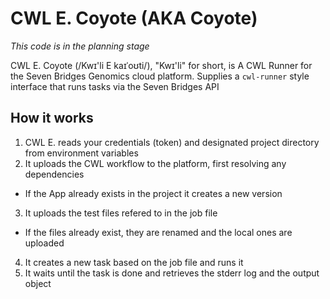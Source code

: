 # CWL E. Coyote (AKA Coyote)
*This code is in the planning stage*

CWL E. Coyote (/Kwɪ'li E kaɪˈoʊti/), "Kwɪ'li" for short, is A CWL Runner for the Seven Bridges Genomics cloud platform. Supplies a `cwl-runner` style interface that runs tasks via the Seven Bridges API

## How it works
1. CWL E. reads your credentials (token) and designated project directory from environment variables
2. It uploads the CWL workflow to the platform, first resolving any dependencies
  - If the App already exists in the project it creates a new version
3. It uploads the test files refered to in the job file
  - If the files already exist, they are renamed and the local ones are uploaded
4. It creates a new task based on the job file and runs it
5. It waits until the task is done and retrieves the stderr log and the output object
